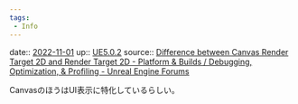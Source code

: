 ```yaml
---
tags:
 - Info
---
```


date:: [2022-11-01](Daily_Note/2022-11-01.md)
up:: [UE5.0.2](../Bar/App/UE5.0.2.md)
source:: [Difference between Canvas Render Target 2D and Render Target 2D - Platform & Builds / Debugging, Optimization, & Profiling - Unreal Engine Forums](https://forums.unrealengine.com/t/difference-between-canvas-render-target-2d-and-render-target-2d/382034)

CanvasのほうはUI表示に特化しているらしい。



